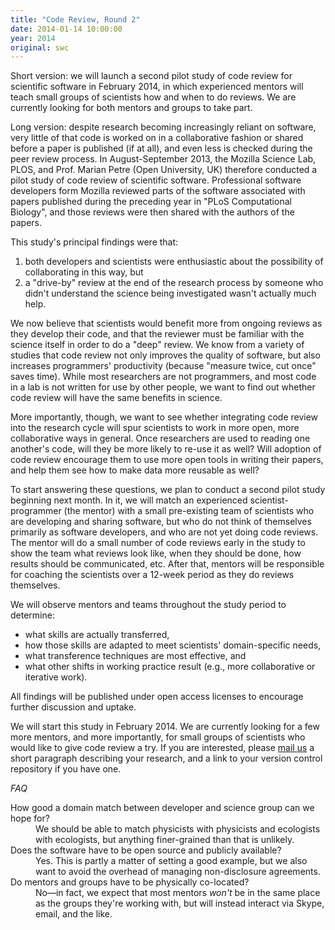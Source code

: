 ```yaml
---
title: "Code Review, Round 2"
date: 2014-01-14 10:00:00
year: 2014
original: swc
---
```

<p>
  Short version: we will launch a second pilot study of code review
  for scientific software in February 2014, in which experienced
  mentors will teach small groups of scientists how and when to do
  reviews.  We are currently looking for both mentors and groups to
  take part.
</p>
<p>
  Long version: despite research becoming increasingly reliant on
  software, very little of that code is worked on in a collaborative
  fashion or shared before a paper is published (if at all), and even
  less is checked during the peer review process.  In August-September
  2013, the Mozilla Science Lab, PLOS, and Prof. Marian Petre (Open
  University, UK) therefore conducted a
  pilot study
  of code review of scientific software.  Professional
  software developers form Mozilla reviewed parts of the software
  associated with papers published during the preceding year in "PLoS
  Computational Biology", and those reviews were then shared with the
  authors of the papers.
</p>
<p>
  This study's principal findings were that:
</p>
<ol>
  <li>
    both developers and scientists were enthusiastic about the
    possibility of collaborating in this way, but
  </li>
  <li>
    a "drive-by" review at the end of the research process by someone
    who didn't understand the science being investigated wasn't
    actually much help.
  </li>
</ol>
<p>
  We now believe that scientists would benefit more from ongoing
  reviews as they develop their code, and that the reviewer must be
  familiar with the science itself in order to do a "deep" review.
  We know from a variety of studies that code review not only improves the quality of software,
  but also increases programmers' productivity
  (because "measure twice, cut once" saves time).
  While most researchers are not programmers,
  and most code in a lab is not written for use by other people,
  we want to find out whether code review will have the same benefits in science.
</p>
<p>
  More importantly, though, we want to see whether integrating code
  review into the research cycle will spur scientists to work in more
  open, more collaborative ways in general.  Once researchers are used
  to reading one another's code, will they be more likely to re-use it
  as well?  Will adoption of code review encourage them to use more
  open tools in writing their papers, and help them see how to make
  data more reusable as well?
</p>
<p>
  To start answering these questions, we plan to conduct a second
  pilot study beginning next month.  In it, we will match an
  experienced scientist-programmer (the mentor) with a small
  pre-existing team of scientists who are developing and sharing
  software, but who do not think of themselves primarily as software
  developers, and who are not yet doing code reviews.  The mentor will
  do a small number of code reviews early in the study to show the
  team what reviews look like, when they should be done, how results
  should be communicated, etc.  After that, mentors will be
  responsible for coaching the scientists over a 12-week period as
  they do reviews themselves.
</p>
<p>
  We will observe mentors and teams throughout the study period to
  determine:
</p>
<ul>
  <li>
    what skills are actually transferred,
  </li>
  <li>
    how those skills are adapted to meet scientists' domain-specific needs,
  </li>
  <li>
    what transference techniques are most effective, and
  </li>
  <li>
    what other shifts in working practice result (e.g., more
    collaborative or iterative work).
  </li>
</ul>
<p>
  All findings will be published under open access licenses to encourage
  further discussion and uptake.
</p>
<p>
  We will start this study in February 2014.  We are currently looking
  for a few more mentors, and more importantly, for small groups of
  scientists who would like to give code review a try.  If you are
  interested, please <a href="mailto:{{site.author.email}}">mail us</a> a
  short paragraph describing your research, and a link to your version
  control repository if you have one.
</p>
<p>
  <em>FAQ</em>
</p>
<dl>
  <dt>How good a domain match between developer and science group can we hope for?</dt>
  <dd>
    We should be able to match physicists with physicists and ecologists with ecologists,
    but anything finer-grained than that is unlikely.
  </dd>
  <dt>Does the software have to be open source and publicly available?</dt>
  <dd>
    Yes.
    This is partly a matter of setting a good example,
    but we also want to avoid the overhead of managing non-disclosure agreements.
  </dd>
  <dt>Do mentors and groups have to be physically co-located?</dt>
  <dd>
    No&mdash;in fact,
    we expect that most mentors <em>won't</em> be in the same place as the groups they're working with,
    but will instead interact via Skype, email, and the like.
  </dd>
</dl>
